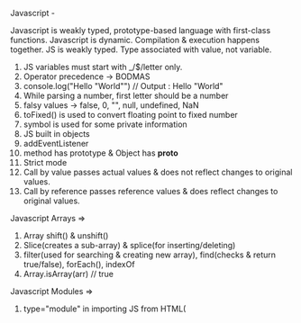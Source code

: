 Javascript -

Javascript is weakly typed, prototype-based language with first-class functions.
Javascript is dynamic. Compilation & execution happens together.
JS is weakly typed. Type associated with value, not variable.

1. JS variables must start with _/$/letter only.
2. Operator precedence -> BODMAS
3. console.log("Hello \"World\"") // Output : Hello "World"
4. While parsing a number, first letter should be a number
5. falsy values -> false, 0, "", null, undefined, NaN
6. toFixed() is used to convert floating point to fixed number
7. symbol is used for some private information
8. JS built in objects
9. addEventListener
10. method has prototype & Object has __proto__
11. Strict mode
12. Call by value passes actual values & does not reflect changes to original values.
13. Call by reference passes reference values & does reflect changes to original values.

Javascript Arrays =>
1. Array shift() & unshift()
2. Slice(creates a sub-array) & splice(for inserting/deleting)
3. filter(used for searching & creating new array), find(checks & return true/false), forEach(), indexOf
4. Array.isArray(arr) // true

Javascript Modules =>
1. type="module" in importing JS from HTML(<script type="module">)
2. default import
3. named import

Javascript functions =>
1. function is a block of organized, reusabe code that is used to perform a single, related action
2. arguments object
3. block scope
4. Arrow functions(anonymous functions with own unique syntax)
5. call(values of args) vs apply(array of args) vs bind(copy a fn)
    - function intro(name) {
        console.log(name)
    }
    intro.call(undefined, 'Sumant')
6. Built-in functions
    - eval
    - parseInt
    - parseFloat
    - escape
    - unescape

Javascript Asynchronous =>
1. Promise(object that represents the eventual completion(or failure) of an asychronous operation & its resulting value)
    - then (fulfilled)
    - catch (rejected)
    - finally
2. Promise states -
    - Pending
    - Fulfilled(settled, resolved)
    - Rejected
3. Custom promises -
    - const wait = new Promise((resolve) => {
        setTimeout(() => {
            resolve("timeout");
        }, 1500)
    })
    wait.then(text => setText(text));
    - let request = new Promise((resolve, reject) => {
        let xhr = new XMLHttpRequest();
        xhr.open('GET', 'http://abc.xyz')
        xhr.onload = () => (xhr.status === 200) ? resolve() : reject()
        xhr.onerror = () => reject()
        xhr.send()
    });
4. Multiple promise responses fulfilled returns still show only first response received.
5. XMLHTTPRequest = open, onload, onerror, send
6. Promise.all([promise1, promise2, promise3]).then([a,b,c])=> {}
7. Promise.allSettled([promise1, promise2, promise3]).then(values) => {
        let results = values.map(v => {
            if(v.status === 'fulfilled')
            else if(v.status === 'rejected')
        })
    }
    - If 1 fails, it will proceed all after getting response now
    - Check for FULFILLED or REJECTED
    - Resolved or fulfilled returns status & value
    - Rejected returns status & reason
8. Promise.race([users, backup])
    .then(users => setData(users.data))
    .catch(reason => setData(reason))
    - It will check for any 1 response settled & proceed & stops execution
9. Async/Await used for methods returning a promise & does the same thing as promises
10. 2 async/await calls -
    async function chaining () {
        try {
            let {data} = await axios.get('URL')
            let {data:address} = await axios.get('URL2')
        } catch (error) {
            setError(error)
        }
    }
11. Concurrent await calls -
    Allows for concurrent requests running
    - let data = axios.get('URL')
      let data2 = axios.get('URL2')
      let resp1 = await data
      let resp2 = await data2
      setResp(resp1); setResp(resp2)
12. Parallel await calls(wait for all promises to be completed) -
    await Promise.all([
        (async () => {
            const {data} = await axios.get('URL1')
        })()
        (async () => {
            const {data2} = await axios.get('URL2')
        })()
    ])

Javascript Objects =>
1. Objects literals, constructor functions & classes
2. for...in loop
3. ====                   |     Object.is(person1, person2)
   NaN not equal to NaN   |     NaN equals NaN
   -0 equals -0           |     +0 not equal -0
4. Object.assign(val2, val1) // Copies all properties of val1 to val2
5. Object.create(
    Object.prototype, {
        firstName: {value: 'Sumant', enumerable: true, writable: true, configurable: true},
        lastName: {value: 'Kataria', enumerable: true, writable: true, configurable: true},
        age: {value: 28, enumerable: true, writable: true, configurable: true}
    }
)
6. Object.defineProperty(person, 'firstName', {writable: false})
    Object.defineProperty(person, 'firstName', {enumerable: false})
    Object.defineProperty(person, 'firstName', {configurable: false})
    - We can't change the property value but we can change the child properties
7. Object.getOwnPropertyDescriptor()
8. Object.freeze(person.name)
9. Enumerable(not-visible while printing), writable(non-modifiable) & configurable(stop modifications)
10. getters & setters in JS
    - ES6 -> get methodName() {}
    - ES6 -> set methodName() {}
11. math, date & regex
    - Math.PI()
    - Math.max(1,2,3) // 3
    - let date1 = new Date(2005, 3, 12, 13, 1, 30, 50);
      let date1 = new Date(2005, 3, 12, 13, 1, 30, 55);
      log(date2 - date1);
    - let regex = new RegExp('[A-Z]');
      regex.test('scadhgd') // true
    - let regex = /ERROR.*?:/
    - regex.exec('string to search error') // true
12. ((new Date()).getTime()) -> returns current time in milliseconds
13. performance.now() -> more accurate way of measuring time difference
14. console.time('Here') & console.timeEnd('Here') -> non-standard way of measuring time difference
15. Object.seal -> can be used to fix length of JS array object
16. Array lookup
17. typeof -
    - Undefined -> "undefined"
    - Null -> "object"
    - Boolean -> "boolean"
    - Number -> "number"
    - NaN -> "number"
    - String -> string"
    - Function -> "function"
    - Array -> "object"
    - Any other object -> "object"

Good parts of Javascript ->
1. return; //semicolon insertion 
   {
       ok
   }
2. Declare all variables at the top of the function.
3. Declare all functions before you call them.
4. Use least GLOBAL_VARIABLES.


Javascript Extras ->
1. function fn(a=1, b=2, c=3) {
    console.log(`a=${a}, b=${b}, c=${c}`)
    console.log("arguments", arguments) // JS adds arguments where argments are actually passed
  }
  fn(4,6,8); // arguments object will have values
  fn(); // argemnts will not have any values
2. let stringNumber = "3";
    // Convert String to Number
    parseInt(stringNumber)
    Number(stringNumber)
    +(stringNumber)
3. const data = [[1], [[2,3]], [[[4]]]];
    // same as data.flat(1)
    console.log(data.flat()); // [1, [2, 3], [[4]]]
    console.log(data.flat(0)); // [[1], [[2, 3]], [[[4]]]]
    console.log(data.flat(2)); // [1, 2, 3, [4]]
4. [...Array(5).keys()]; // [0,1,2,3,4]
5. const arr = Array.from(new Set([2,3,4,2,3,5])); // [2,3,4,5]
6.  const obj1 = { z: { b: { c: { d: { d1: 1, d2: 3 } } } }, a: 8 };
    const obj2 = { z: { b: { c: { d: { d2: 3, d1: 1 } } } }, a: 8 };
    // Compare 2 objects
        1. JSON.stringify(obj1) === JSON.stringify(obj2)
        2. _.isEqual(obj1, obj2)
7. // Custom Map attached to Array prototype
    Array.prototype.customMap = function(callback) => {
        let newArr = [];
            for(let i=0; i < this.length; i++) {
                newArr.push(callback(this[i], i, this))
            }
            return newArr;
    }
8. Shallow Copy - A new copy created that has an exact copy of the values in the original object. E.g. if X is copied from Y, addresses of both will be same i.e. they will be pointing to same memory location.
    - let employeeDetailsOriginal = {  name: 'Sumant', age: 29, Profession: 'Software Engineer' };
      let employeeDetailsDuplicate = employeeDetailsOriginal; //Shallow copy!
9. Deep Copy - A new copy created that has exact copy of the values in the original object but allocates new memory location. E.g. if X is copied from Y, addresses of both will be different i.e. they will be pointing to different memory locations.
    - let employeeDetailsOriginal = {  name: 'Sumant', age: 29, Profession: 'Software Engineer' };
      let employeeDetailsDuplicate = { name: employeeDetailsOriginal.name, age: employeeDetailsOriginal.age, Profession: employeeDetailsOriginal.Profession}; //Deep copy!

Javascript Web Workers -
    - a javascript process that runs in the background of a webpage.
    - JS is Single-threaded(main thread). Web-worker is a separate JS thread that allows to execute multiple JS threads to work parallel to each other.
    - Used to offload any CPU intensive work so that main thread doesn't get bogged down & can continue executing some other code.
    - Can't perform any DOM manipulation.(only main thread can perform)
    - Example
        # Worker File
        self.onmessage = function(message) {
            // any CPU computation like adding or subtracting etc.
            self.postMessage(sum)
        }

        # Main File
        const worker = new Worker("worker.js)
        sumButton.addEventListener("click", (event) => {
            worker.postMessage("hello")
        })
        worker.onmessage = function(message) {
            alert(`The final sum is${message.data}`)
        }